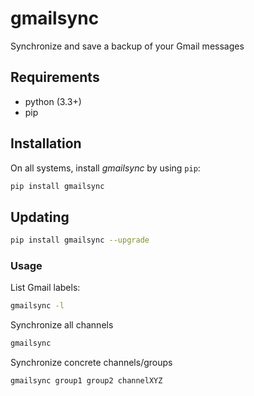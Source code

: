 # gmailsync
Synchronize and save a backup of your Gmail messages

## Requirements

- python (3.3+)
- pip

## Installation
On all systems, install *gmailsync* by using `pip`:

```bash
pip install gmailsync
```

## Updating

```bash
pip install gmailsync --upgrade
```

### Usage

List Gmail labels:

```bash
gmailsync -l
```

Synchronize all channels

```bash
gmailsync
```

Synchronize concrete channels/groups

```bash
gmailsync group1 group2 channelXYZ
```